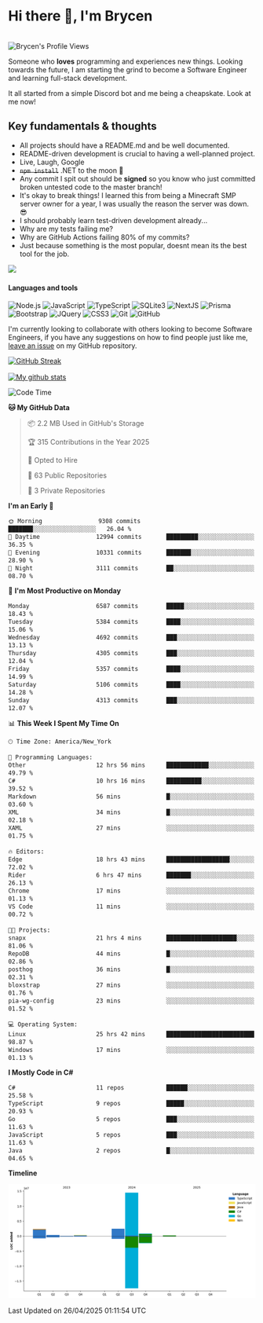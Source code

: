 # Hi there 👋, I'm Brycen

<br>
<img src="https://komarev.com/ghpvc/?username=BrycensRanch" alt="Brycen's Profile Views" />

Someone who **loves** programming and experiences new things. Looking towards the future, I am starting the grind to become a Software Engineer and learning full-stack development.

It all started from a simple Discord bot and me being a cheapskate. Look at me now!

## Key fundamentals & thoughts

- All projects should have a README.md and be well documented.
- README-driven development is crucial to having a well-planned project.
- Live, Laugh, Google
- ~~`npm install`~~ .NET to the moon 🚀
- Any commit I spit out should be **signed** so you know who just committed broken untested code to the master branch!
- It's okay to break things! I learned this from being a Minecraft SMP server owner for a year, I was usually the reason the server was down. 😎
- I should probably learn test-driven development already...
- Why are my tests failing me?
- Why are GitHub Actions failing 80% of my commits? 
- Just because something is the most popular, doesnt mean its the best tool for the job.

<img src="https://res.cloudinary.com/practicaldev/image/fetch/s--OoBLh7-Q--/c_limit%2Cf_auto%2Cfl_progressive%2Cq_auto%2Cw_880/https://cdn-images-1.medium.com/max/1614/1%2A8BlqJ8lNVZzuRjAg1mZ50w.png" height="400"/>

<h4>Languages and tools</h4>
<p>
  <img src="https://img.shields.io/badge/node.js%20-%2343853D.svg?&style=for-the-badge&logo=node.js&logoColor=white" alt="Node.js" />
  <img src="https://img.shields.io/badge/javascript%20-%23323330.svg?&style=for-the-badge&logo=javascript&logoColor=%23F7DF1E" alt="JavaScript" />
  <img src="https://img.shields.io/badge/typescript%20-%23323330.svg?&style=for-the-badge&logo=typescript&logoColor=#3467eb" alt="TypeScript" />
  <img src="https://img.shields.io/badge/sqlite3%20-%23323330.svg?&style=for-the-badge&logo=sqlite&logoColor=#3467eb" alt="SQLite3" />
  <img src="https://img.shields.io/badge/Next.JS%20-%23323330.svg?&style=for-the-badge&logo=next.js&logoColor=#3467eb" alt="NextJS" />
  <img src="https://img.shields.io/badge/Prisma%20-%23323330.svg?&style=for-the-badge&logo=prisma&logoColor=#3467eb" alt="Prisma" />
  <img src="https://img.shields.io/badge/bootstrap%20-%23323330.svg?&style=for-the-badge&logo=bootstrap" alt="Bootstrap" />
  <img src="https://img.shields.io/badge/jquery%20-%23323330.svg?&style=for-the-badge&logo=jquery" alt="JQuery" />
  <img src="https://img.shields.io/badge/css3%20-%23323330.svg?&style=for-the-badge&logo=css3" alt="CSS3" />
  <img src="https://img.shields.io/badge/git%20-%23323330.svg?&style=for-the-badge&logo=git" alt="Git" />
  <img src="https://img.shields.io/badge/github%20-%23323330.svg?&style=for-the-badge&logo=github" alt="GitHub" />
</p>

 I'm currently looking to collaborate with others looking to become Software Engineers, if you have any suggestions on how to find people just like me, [leave an issue](https://github.com/BrycensRanch/BrycensRanch/issues/new) on my GitHub repository.
 
 <p><a href="https://git.io/streak-stats"><img src=https://github-readme-streak-stats-eight.vercel.app?refreshcache12&user=BrycensRanch&amp;theme=dark&amp;hide_border=true&fire=EB5454&amp;ring=0CEB19" alt="GitHub Streak"></a></p>

<a href="https://github.com/anuraghazra/github-readme-stats">
  <img align="center" src="https://github-readme-stats.anuraghazra1.vercel.app/api?username=BrycensRanch&show_icons=true&line_height=27&include_all_commits=true" alt="My github stats" />
</a>

<!--START_SECTION:waka-->
![Code Time](http://img.shields.io/badge/Code%20Time-1%2C951%20hrs%2031%20mins-blue)

**🐱 My GitHub Data** 

> 📦 2.2 MB Used in GitHub's Storage 
 > 
> 🏆 315 Contributions in the Year 2025
 > 
> 💼 Opted to Hire
 > 
> 📜 63 Public Repositories 
 > 
> 🔑 3 Private Repositories 
 > 
**I'm an Early 🐤** 

```text
🌞 Morning                9308 commits        ███████░░░░░░░░░░░░░░░░░░   26.04 % 
🌆 Daytime                12994 commits       █████████░░░░░░░░░░░░░░░░   36.35 % 
🌃 Evening                10331 commits       ███████░░░░░░░░░░░░░░░░░░   28.90 % 
🌙 Night                  3111 commits        ██░░░░░░░░░░░░░░░░░░░░░░░   08.70 % 
```
📅 **I'm Most Productive on Monday** 

```text
Monday                   6587 commits        █████░░░░░░░░░░░░░░░░░░░░   18.43 % 
Tuesday                  5384 commits        ████░░░░░░░░░░░░░░░░░░░░░   15.06 % 
Wednesday                4692 commits        ███░░░░░░░░░░░░░░░░░░░░░░   13.13 % 
Thursday                 4305 commits        ███░░░░░░░░░░░░░░░░░░░░░░   12.04 % 
Friday                   5357 commits        ████░░░░░░░░░░░░░░░░░░░░░   14.99 % 
Saturday                 5106 commits        ████░░░░░░░░░░░░░░░░░░░░░   14.28 % 
Sunday                   4313 commits        ███░░░░░░░░░░░░░░░░░░░░░░   12.07 % 
```


📊 **This Week I Spent My Time On** 

```text
🕑︎ Time Zone: America/New_York

💬 Programming Languages: 
Other                    12 hrs 56 mins      ████████████░░░░░░░░░░░░░   49.79 % 
C#                       10 hrs 16 mins      ██████████░░░░░░░░░░░░░░░   39.52 % 
Markdown                 56 mins             █░░░░░░░░░░░░░░░░░░░░░░░░   03.60 % 
XML                      34 mins             █░░░░░░░░░░░░░░░░░░░░░░░░   02.18 % 
XAML                     27 mins             ░░░░░░░░░░░░░░░░░░░░░░░░░   01.75 % 

🔥 Editors: 
Edge                     18 hrs 43 mins      ██████████████████░░░░░░░   72.02 % 
Rider                    6 hrs 47 mins       ███████░░░░░░░░░░░░░░░░░░   26.13 % 
Chrome                   17 mins             ░░░░░░░░░░░░░░░░░░░░░░░░░   01.13 % 
VS Code                  11 mins             ░░░░░░░░░░░░░░░░░░░░░░░░░   00.72 % 

🐱‍💻 Projects: 
snapx                    21 hrs 4 mins       ████████████████████░░░░░   81.06 % 
RepoDB                   44 mins             █░░░░░░░░░░░░░░░░░░░░░░░░   02.86 % 
posthog                  36 mins             █░░░░░░░░░░░░░░░░░░░░░░░░   02.31 % 
bloxstrap                27 mins             ░░░░░░░░░░░░░░░░░░░░░░░░░   01.76 % 
pia-wg-config            23 mins             ░░░░░░░░░░░░░░░░░░░░░░░░░   01.52 % 

💻 Operating System: 
Linux                    25 hrs 42 mins      █████████████████████████   98.87 % 
Windows                  17 mins             ░░░░░░░░░░░░░░░░░░░░░░░░░   01.13 % 
```

**I Mostly Code in C#** 

```text
C#                       11 repos            ██████░░░░░░░░░░░░░░░░░░░   25.58 % 
TypeScript               9 repos             █████░░░░░░░░░░░░░░░░░░░░   20.93 % 
Go                       5 repos             ███░░░░░░░░░░░░░░░░░░░░░░   11.63 % 
JavaScript               5 repos             ███░░░░░░░░░░░░░░░░░░░░░░   11.63 % 
Java                     2 repos             █░░░░░░░░░░░░░░░░░░░░░░░░   04.65 % 
```



**Timeline**

![Lines of Code chart](https://raw.githubusercontent.com/BrycensRanch/BrycensRanch/main/assets/bar_graph.png)


 Last Updated on 26/04/2025 01:11:54 UTC
<!--END_SECTION:waka-->

<!--
**BrycensRanch/BrycensRanch** is a ✨ _special_ ✨ repository because its `README.md` (this file) appears on your GitHub profile.

Here are some ideas to get you started:

- 🔭 I’m currently working on ...
- 🌱 I’m currently learning ...
- 👯 I’m looking to collaborate on ...
- 🤔 I’m looking for help with ...
- 💬 Ask me about ...
- 📫 How to reach me: ...
- 😄 Pronouns: ...
- ⚡ Fun fact: ...
-->
